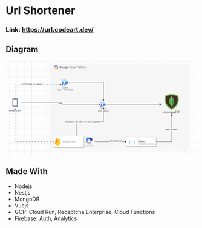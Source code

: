 # Url Shortener

### Link: https://url.codeart.dev/

## Diagram

![Diagram](./images/architecture.PNG)

## Made With

- Nodejs
- Nestjs
- MongoDB
- Vuejs
- GCP: Cloud Run, Recaptcha Enterprise, Cloud Functions
- Firebase: Auth, Analytics
